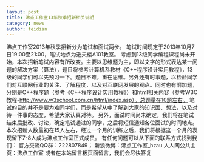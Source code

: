 ```yaml
---
layout: post
title: 沸点工作室13年秋季招新相关说明
category: news
author: feidian
---
```


沸点工作室2013年秋季招新分为笔试和面试两步。 笔试时间现定于2013年10月7日19:00至21:00，笔试地点为逸夫楼A101教室。 考虑到13级同学编程课程尚未开始，本次招新笔试内容有所改变。主要以思维题为主，即以文字的形式表达某一问题的解决方案（算法），题目将参考计算机系教材《C++程序设计实用教程》，13级的同学们可以先预习一下。题目不难，重在思维。另外还有时事题，以检验同学们对互联网行业的关注、了解程度，以及对互联网发展的观点。同时也有附加题，分别是C++程序题（参考《C++程序设计实用教程》）和html相关内容（参考W3C教程-http://www.w3school.com.cn/html/index.asp）。总题量在10题左右。 笔试的目的并不是要为难同学们，而是希望从中了解到大家的知识面、想法，以及对待一件事的态度，希望大家认真对待。 另外，面试时间尚未确定，我们将在笔试结束后批改、讨论，确定笔试通过的同学，之后将短信通知各位面试的时间地点。 本次招新人数最初在15人左右，经过一个月的训练之后，我们将根据这一个月的表现留下7-8人成为沸点工作室正式成员。 有任何问题可以从下面的联系方式找到我们： 官方交流QQ群：222807849； 新浪微博：沸点工作室_hzau 人人网公共主页：沸点工作室 或者在本站留言板页面留言，我们会尽快答复
